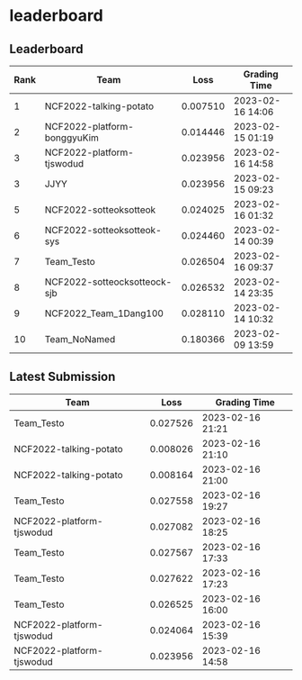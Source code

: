 
# leaderboard
## Leaderboard
|Rank|Team|Loss|Grading Time|
|----|----|----|------------|
|1|NCF2022-talking-potato|0.007510|2023-02-16 14:06|
|2|NCF2022-platform-bonggyuKim|0.014446|2023-02-15 01:19|
|3|NCF2022-platform-tjswodud|0.023956|2023-02-16 14:58|
|3|JJYY|0.023956|2023-02-15 09:23|
|5|NCF2022-sotteoksotteok|0.024025|2023-02-16 01:32|
|6|NCF2022-sotteoksotteok-sys|0.024460|2023-02-14 00:39|
|7|Team_Testo|0.026504|2023-02-16 09:37|
|8|NCF2022-sotteocksotteock-sjb|0.026532|2023-02-14 23:35|
|9|NCF2022_Team_1Dang100|0.028110|2023-02-14 10:32|
|10|Team_NoNamed|0.180366|2023-02-09 13:59|

## Latest Submission
|Team|Loss|Grading Time|
|----|----|------------|
|Team_Testo|0.027526|2023-02-16 21:21|
|NCF2022-talking-potato|0.008026|2023-02-16 21:10|
|NCF2022-talking-potato|0.008164|2023-02-16 21:00|
|Team_Testo|0.027558|2023-02-16 19:27|
|NCF2022-platform-tjswodud|0.027082|2023-02-16 18:25|
|Team_Testo|0.027567|2023-02-16 17:33|
|Team_Testo|0.027622|2023-02-16 17:23|
|Team_Testo|0.026525|2023-02-16 16:00|
|NCF2022-platform-tjswodud|0.024064|2023-02-16 15:39|
|NCF2022-platform-tjswodud|0.023956|2023-02-16 14:58|
